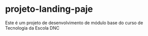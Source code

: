 # projeto-landing-paje
Este é um projeto de desenvolvimento de módulo base do curso de Tecnologia da Escola DNC
